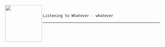 
<table border="0"><tr>
<img align="left" width="120" height="120" src="https:&#x2F;&#x2F;lastfm.freetls.fastly.net&#x2F;i&#x2F;u&#x2F;174s&#x2F;6ad51bc4891f5e8cf59e479311709ce9.jpg">



```Javascript

Listening to Whatever - whatever

```

---
</tr></table>